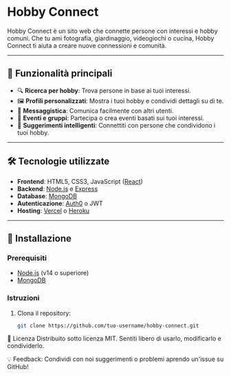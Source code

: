 # Hobby Connect

Hobby Connect è un sito web che connette persone con interessi e hobby comuni. Che tu ami fotografia, giardinaggio, videogiochi o cucina, Hobby Connect ti aiuta a creare nuove connessioni e comunità.

---

## 🌟 Funzionalità principali
- 🔍 **Ricerca per hobby**: Trova persone in base ai tuoi interessi.
- 🖼️ **Profili personalizzati**: Mostra i tuoi hobby e condividi dettagli su di te.
- 💬 **Messaggistica**: Comunica facilmente con altri utenti.
- 📅 **Eventi e gruppi**: Partecipa o crea eventi basati sui tuoi interessi.
- 🎯 **Suggerimenti intelligenti**: Connettiti con persone che condividono i tuoi hobby.

---

## 🛠️ Tecnologie utilizzate
- **Frontend**: HTML5, CSS3, JavaScript ([React](https://reactjs.org/))
- **Backend**: [Node.js](https://nodejs.org/) e [Express](https://expressjs.com/)
- **Database**: [MongoDB](https://www.mongodb.com/)
- **Autenticazione**: [Auth0](https://auth0.com/) o JWT
- **Hosting**: [Vercel](https://vercel.com/) o [Heroku](https://www.heroku.com/)

---

## 🚀 Installazione

### Prerequisiti
- [Node.js](https://nodejs.org/) (v14 o superiore)
- [MongoDB](https://www.mongodb.com/)

### Istruzioni
1. Clona il repository:
   ```bash
   git clone https://github.com/tuo-username/hobby-connect.git

📜 Licenza
Distribuito sotto licenza MIT. Sentiti libero di usarlo, modificarlo e condividerlo.

💡 Feedback: Condividi con noi suggerimenti o problemi aprendo un'issue su GitHub!
